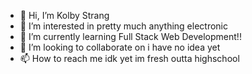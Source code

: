 - 👋 Hi, I’m Kolby Strang
- 👀 I’m interested in pretty much anything electronic
- 🌱 I’m currently learning Full Stack Web Development!!
- 💞️ I’m looking to collaborate on i have no idea yet
- 📫 How to reach me idk yet im fresh outta highschool

<!---
Kolby-Strang/Kolby-Strang is a ✨ special ✨ repository because its `README.md` (this file) appears on your GitHub profile.
You can click the Preview link to take a look at your changes.
--->
